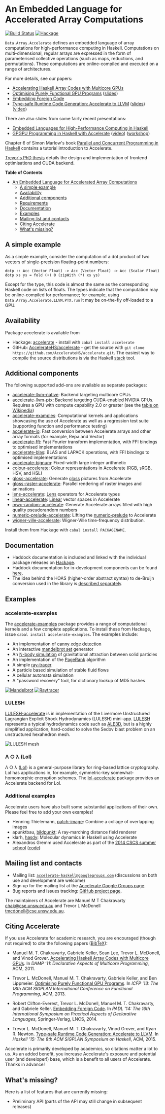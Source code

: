 An Embedded Language for Accelerated Array Computations
=======================================================

[![Build Status](https://travis-ci.org/AccelerateHS/accelerate.svg?branch=master)](https://travis-ci.org/AccelerateHS/accelerate)
[![Hackage](https://img.shields.io/hackage/v/accelerate.svg)](https://hackage.haskell.org/package/accelerate)

`Data.Array.Accelerate` defines an embedded language of array computations for high-performance computing in Haskell. Computations on multi-dimensional, regular arrays are expressed in the form of parameterised collective operations (such as maps, reductions, and permutations). These computations are online-compiled and executed on a range of architectures.

For more details, see our papers:

 * [Accelerating Haskell Array Codes with Multicore GPUs][CKLM+11]
 * [Optimising Purely Functional GPU Programs][MCKL13] ([slides][MCKL13-slides])
 * [Embedding Foreign Code][CMCK14]
 * [Type-safe Runtime Code Generation: Accelerate to LLVM][MCGN15] ([slides][MCGN15-slides]) ([video][MCGN15-video])

There are also slides from some fairly recent presentations:

 * [Embedded Languages for High-Performance Computing in Haskell][Embedded]
 * [GPGPU Programming in Haskell with Accelerate][YLJ13-slides] ([video][YLJ13-video]) ([workshop][YLJ13-workshop])

Chapter 6 of Simon Marlow's book [Parallel and Concurrent Programming in Haskell][Mar13] contains a tutorial introduction to Accelerate.

[Trevor's PhD thesis][Trevor-thesis] details the design and implementation of frontend optimisations and CUDA backend.


**Table of Contents**

- [An Embedded Language for Accelerated Array Computations](#an-embedded-language-for-accelerated-array-computations)
  - [A simple example](#a-simple-example)
  - [Availability](#availability)
  - [Additional components](#additional-components)
  - [Requirements](#requirements)
  - [Documentation](#documentation)
  - [Examples](#examples)
  - [Mailing list and contacts](#mailing-list-and-contacts)
  - [Citing Accelerate](#citing-accelerate)
  - [What's missing?](#whats-missing)

A simple example
----------------

As a simple example, consider the computation of a dot product of two vectors of single-precision floating-point numbers:

    dotp :: Acc (Vector Float) -> Acc (Vector Float) -> Acc (Scalar Float)
    dotp xs ys = fold (+) 0 (zipWith (*) xs ys)

Except for the type, this code is almost the same as the corresponding Haskell code on lists of floats. The types indicate that the computation may be online-compiled for performance; for example, using `Data.Array.Accelerate.LLVM.PTX.run` it may be on-the-fly off-loaded to a GPU.

Availability
------------

Package accelerate is available from

 * Hackage: [accelerate][Hackage] - install with `cabal install accelerate`
 * GitHub: [AccelerateHS/accelerate][GitHub] - get the source with `git clone https://github.com/AccelerateHS/accelerate.git`. The easiest way to compile the source distributions is via the Haskell [stack](https://docs.haskellstack.org/en/stable/README/) tool.

Additional components
---------------------

The following supported add-ons are available as separate packages:

  * [accelerate-llvm-native][accelerate-llvm-native]: Backend targeting multicore CPUs
  * [accelerate-llvm-ptx][accelerate-llvm-ptx]: Backend targeting CUDA-enabled NVIDIA GPUs. Requires a GPU with compute capability 2.0 or greater (see the [table on Wikipedia][wiki-cc])
  * [accelerate-examples][accelerate-examples]: Computational kernels and applications showcasing the use of Accelerate as well as a regression test suite (supporting function and performance testing)
  * [accelerate-io][accelerate-io]: Fast conversion between Accelerate arrays and other array formats (for example, Repa and Vector)
  * [accelerate-fft][accelerate-fft]: Fast Fourier transform implementation, with FFI bindings to optimised implementations
  * [accelerate-blas][accelerate-blas]: BLAS and LAPACK operations, with FFI bindings to optimised implementations
  * [accelerate-bignum][accelerate-bignum]: Fixed-width large integer arithmetic
  * [colour-accelerate][colour-accelerate]: Colour representations in Accelerate (RGB, sRGB, HSV, and HSL)
  * [gloss-accelerate][gloss-accelerate]: Generate [gloss][gloss] pictures from Accelerate
  * [gloss-raster-accelerate][gloss-raster-accelerate]: Parallel rendering of raster images and animations
  * [lens-accelerate][lens-accelerate]: [Lens][lens] operators for Accelerate types
  * [linear-accelerate][linear-accelerate]: [Linear][linear] vector spaces in Accelerate
  * [mwc-random-accelerate][mwc-random-accelerate]: Generate Accelerate arrays filled with high quality pseudorandom numbers
  * [numeric-prelude-accelerate][numeric-prelude-accelerate]: Lifting the [numeric-prelude][numeric-prelude] to Accelerate
  * [wigner-ville-accelerate](https://github.com/Haskell-mouse/wigner-ville-accelerate): Wigner-Ville time-frequency distribution.

Install them from Hackage with `cabal install PACKAGENAME`.


Documentation
-------------

  * Haddock documentation is included and linked with the individual package releases on [Hackage][Hackage].
  * Haddock documentation for in-development components can be found [here](http://tmcdonell-bot.github.io/accelerate-travis-buildbot/).
  * The idea behind the HOAS (higher-order abstract syntax) to de-Bruijn conversion used in the library is [described separately][HOAS-conv].

Examples
--------

### accelerate-examples

The [accelerate-examples][accelerate-examples] package provides a range of computational kernels and a few complete applications. To install these from Hackage, issue `cabal install accelerate-examples`. The examples include:

  * An implementation of [canny edge detection][wiki-canny]
  * An interactive [mandelbrot set][wiki-mandelbrot] generator
  * An [N-body simulation][wiki-nbody] of gravitational attraction between solid particles
  * An implementation of the [PageRank][wiki-pagerank] algorithm
  * A simple [ray-tracer][wiki-raytracing]
  * A particle based simulation of stable fluid flows
  * A cellular automata simulation
  * A "password recovery" tool, for dictionary lookup of MD5 hashes

[![Mandelbrot](http://i.imgur.com/5Tbsp1j.jpg "accelerate-mandelbrot")](http://i.imgur.com/RgXRqsc.jpg)
[![Raytracer](http://i.imgur.com/7ohhKm9.jpg "accelerate-ray")](http://i.imgur.com/ZNEGEJK.jpg)

<!--
<video width=400 height=300 controls=false autoplay loop>
  <source="http://www.cse.unsw.edu.au/~tmcdonell/images/ray.mp4" type="video/mp4">
</video>
-->


### LULESH

[LULESH-accelerate][lulesh-accelerate] is in implementation of the Livermore Unstructured Lagrangian Explicit Shock Hydrodynamics (LULESH) mini-app. [LULESH][LULESH] represents a typical hydrodynamics code such as [ALE3D][ALE3D], but is a highly simplified application, hard-coded to solve the Sedov blast problem on an unstructured hexahedron mesh.

![LULESH mesh](https://codesign.llnl.gov/images/sedov-3d-LLNL.png)


### Λ ○ λ (Lol)

Λ ○ λ ([Lol][lol]) is a general-purpose library for ring-based lattice cryptography. Lol has applications in, for example, symmetric-key somewhat-homomorphic encryption schemes. The [lol-accelerate][lol-accelerate] package provides an Accelerate backend for Lol.


### Additional examples

Accelerate users have also built some substantial applications of their own.
Please feel free to add your own examples!

  * Henning Thielemann, [patch-image](http://hackage.haskell.org/package/patch-image): Combine a collage of overlapping images
  * apunktbau, [bildpunkt](https://github.com/abau/bildpunkt): A ray-marching distance field renderer
  * klarh, [hasdy](https://github.com/klarh/hasdy): Molecular dynamics in Haskell using Accelerate
  * Alexandros Gremm used Accelerate as part of the [2014 CSCS summer school](http://user.cscs.ch/blog/2014/cscs_usi_summer_school_2014_30_june_10_july_2014_in_serpiano_tessin/index.html) ([code](https://github.com/agremm/cscs))


Mailing list and contacts
-------------------------

  * Mailing list: [`accelerate-haskell@googlegroups.com`](mailto:accelerate-haskell@googlegroups.com) (discussions on both use and development are welcome)
  * Sign up for the mailing list at the [Accelerate Google Groups page][Google-Group].
  * Bug reports and issues tracking: [GitHub project page][Issues].

The maintainers of Accelerate are Manuel M T Chakravarty <chak@cse.unsw.edu.au> and Trevor L McDonell <tmcdonell@cse.unsw.edu.au>.


Citing Accelerate
-----------------

If you use Accelerate for academic research, you are encouraged (though not
required) to cite the following papers ([BibTeX](http://www.cse.unsw.edu.au/~tmcdonell/papers/accelerate.bib)):

  * Manuel M. T. Chakravarty, Gabriele Keller, Sean Lee, Trevor L. McDonell, and Vinod Grover.
    [Accelerating Haskell Array Codes with Multicore GPUs][CKLM+11].
    In _DAMP '11: Declarative Aspects of Multicore Programming_, ACM, 2011.

  * Trevor L. McDonell, Manuel M. T. Chakravarty, Gabriele Keller, and Ben Lippmeier.
    [Optimising Purely Functional GPU Programs][MCKL13].
    In _ICFP '13: The 18th ACM SIGPLAN International Conference on Functional Programming_, ACM, 2013.

  * Robert Clifton-Everest, Trevor L. McDonell, Manuel M. T. Chakravarty, and Gabriele Keller.
    [Embedding Foreign Code][CMCK14].
    In _PADL '14: The 16th International Symposium on Practical Aspects of Declarative Languages_, Springer-Verlag, LNCS, 2014.

  * Trevor L. McDonell, Manuel M. T. Chakravarty, Vinod Grover, and Ryan R. Newton.
    [Type-safe Runtime Code Generation: Accelerate to LLVM][MCGN15].
    In _Haskell '15: The 8th ACM SIGPLAN Symposium on Haskell_, ACM, 2015.

Accelerate is primarily developed by academics, so citations matter a lot to us.
As an added benefit, you increase Accelerate's exposure and potential user (and
developer!) base, which is a benefit to all users of Accelerate. Thanks in advance!


What's missing?
---------------

Here is a list of features that are currently missing:

 * Preliminary API (parts of the API may still change in subsequent releases)



  [CKLM+11]:                    http://www.cse.unsw.edu.au/~chak/papers/CKLM+11.html
  [MCKL13]:                     http://www.cse.unsw.edu.au/~chak/papers/MCKL13.html
  [MCKL13-slides]:              https://speakerdeck.com/tmcdonell/optimising-purely-functional-gpu-programs
  [CMCK14]:                     http://www.cse.unsw.edu.au/~chak/papers/CMCK14.html
  [MCGN15]:                     http://www.cse.unsw.edu.au/~chak/papers/MCGN15.html
  [MCGN15-slides]:              https://speakerdeck.com/tmcdonell/type-safe-runtime-code-generation-accelerate-to-llvm
  [MCGN15-video]:               https://www.youtube.com/watch?v=snXhXA5noVc
  [HIW'09]:                     https://wiki.haskell.org/HaskellImplementorsWorkshop
  [Mar13]:                      http://chimera.labs.oreilly.com/books/1230000000929
  [Embedded]:                   https://speakerdeck.com/mchakravarty/embedded-languages-for-high-performance-computing-in-haskell
  [Hackage]:                    http://hackage.haskell.org/package/accelerate
  [accelerate-cuda]:            https://github.com/AccelerateHS/accelerate-cuda
  [accelerate-examples]:        https://github.com/AccelerateHS/accelerate-examples
  [accelerate-io]:              https://github.com/AccelerateHS/accelerate-io
  [accelerate-fft]:             https://github.com/AccelerateHS/accelerate-fft
  [accelerate-blas]:            https://github.com/tmcdonell/accelerate-blas
  [accelerate-backend-kit]:     https://github.com/AccelerateHS/accelerate-backend-kit
  [accelerate-buildbot]:        https://github.com/AccelerateHS/accelerate-buildbot
  [accelerate-repa]:            https://github.com/blambo/accelerate-repa
  [accelerate-opencl]:          https://github.com/hiPERFIT/accelerate-opencl
  [accelerate-cabal]:           https://github.com/AccelerateHS/accelerate/accelerate.cabal
  [accelerate-cuda-cabal]:      https://github.com/AccelerateHS/accelerate-cuda/accelerate-cuda.cabal
  [accelerate-llvm]:            https://github.com/AccelerateHS/accelerate-llvm
  [accelerate-llvm-native]:     https://github.com/AccelerateHS/accelerate-llvm
  [accelerate-llvm-ptx]:        https://github.com/AccelerateHS/accelerate-llvm
  [accelerate-bignum]:          https://github.com/tmcdonell/accelerate-bignum
  [GitHub]:                     https://github.com/AccelerateHS/accelerate
  [Wiki]:                       https://github.com/AccelerateHS/accelerate/wiki
  [Issues]:                     https://github.com/AccelerateHS/accelerate/issues
  [Google-Group]:               http://groups.google.com/group/accelerate-haskell
  [HOAS-conv]:                  http://www.cse.unsw.edu.au/~chak/haskell/term-conv/
  [repa]:                       http://hackage.haskell.org/package/repa
  [wiki-cc]:                    https://en.wikipedia.org/wiki/CUDA#Supported_GPUs
  [YLJ13-video]:                http://youtu.be/ARqE4yT2Z0o
  [YLJ13-slides]:               https://speakerdeck.com/tmcdonell/gpgpu-programming-in-haskell-with-accelerate
  [YLJ13-workshop]:             https://speakerdeck.com/tmcdonell/gpgpu-programming-in-haskell-with-accelerate-workshop
  [wiki-canny]:                 https://en.wikipedia.org/wiki/Canny_edge_detector
  [wiki-mandelbrot]:            https://en.wikipedia.org/wiki/Mandelbrot_set
  [wiki-nbody]:                 https://en.wikipedia.org/wiki/N-body
  [wiki-raytracing]:            https://en.wikipedia.org/wiki/Ray_tracing
  [wiki-pagerank]:              https://en.wikipedia.org/wiki/Pagerank
  [Trevor-thesis]:              http://www.cse.unsw.edu.au/~tmcdonell/papers/TrevorMcDonell_PhD_submission.pdf
  [colour-accelerate]:          https://github.com/tmcdonell/colour-accelerate
  [gloss]:                      https://hackage.haskell.org/package/gloss
  [gloss-accelerate]:           https://github.com/tmcdonell/gloss-accelerate
  [gloss-raster-accelerate]:    https://github.com/tmcdonell/gloss-raster-accelerate
  [lens]:                       https://hackage.haskell.org/package/lens
  [lens-accelerate]:            https://github.com/tmcdonell/lens-accelerate
  [linear]:                     https://hackage.haskell.org/package/linear
  [linear-accelerate]:          https://github.com/tmcdonell/linear-accelerate
  [mwc-random-accelerate]:      https://github.com/tmcdonell/mwc-random-accelerate
  [numeric-prelude]:            https://hackage.haskell.org/package/numeric-prelude
  [numeric-prelude-accelerate]: https://github.com/tmcdonell/numeric-prelude-accelerate
  [LULESH]:                     https://codesign.llnl.gov/lulesh.php
  [ALE3D]:                      https://wci.llnl.gov/simulation/computer-codes/ale3d
  [lulesh-accelerate]:          https://github.com/tmcdonell/lulesh-accelerate
  [lol]:                        https://hackage.haskell.org/package/lol
  [lol-accelerate]:             https://github.com/tmcdonell/lol-accelerate

